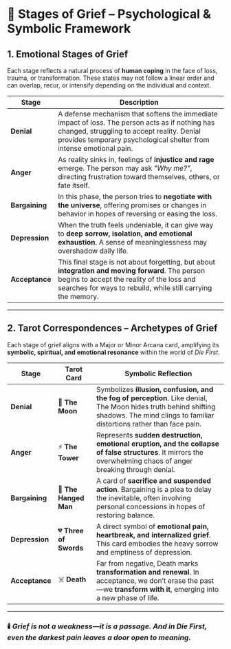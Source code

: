 # 🥀 Stages of Grief – Psychological & Symbolic Framework

## **1. Emotional Stages of Grief**
Each stage reflects a natural process of **human coping** in the face of loss, trauma, or transformation. These states may not follow a linear order and can overlap, recur, or intensify depending on the individual and context.

| **Stage**     | **Description** |
|---------------|------------------|
| **Denial**    | A defense mechanism that softens the immediate impact of loss. The person acts as if nothing has changed, struggling to accept reality. Denial provides temporary psychological shelter from intense emotional pain. |
| **Anger**     | As reality sinks in, feelings of **injustice and rage** emerge. The person may ask *"Why me?"*, directing frustration toward themselves, others, or fate itself. |
| **Bargaining**| In this phase, the person tries to **negotiate with the universe**, offering promises or changes in behavior in hopes of reversing or easing the loss. |
| **Depression**| When the truth feels undeniable, it can give way to **deep sorrow, isolation, and emotional exhaustion**. A sense of meaninglessness may overshadow daily life. |
| **Acceptance**| This final stage is not about forgetting, but about **integration and moving forward**. The person begins to accept the reality of the loss and searches for ways to rebuild, while still carrying the memory. |

---

## **2. Tarot Correspondences – Archetypes of Grief**
Each stage of grief aligns with a Major or Minor Arcana card, amplifying its **symbolic, spiritual, and emotional resonance** within the world of *Die First*.

| **Stage**     | **Tarot Card**        | **Symbolic Reflection** |
|---------------|------------------------|---------------------------|
| **Denial**    | 🌙 **The Moon**        | Symbolizes **illusion, confusion, and the fog of perception**. Like denial, The Moon hides truth behind shifting shadows. The mind clings to familiar distortions rather than face pain. |
| **Anger**     | ⚡ **The Tower**        | Represents **sudden destruction, emotional eruption, and the collapse of false structures**. It mirrors the overwhelming chaos of anger breaking through denial. |
| **Bargaining**| 🔗 **The Hanged Man**   | A card of **sacrifice and suspended action**. Bargaining is a plea to delay the inevitable, often involving personal concessions in hopes of restoring balance. |
| **Depression**| 💔 **Three of Swords**  | A direct symbol of **emotional pain, heartbreak, and internalized grief**. This card embodies the heavy sorrow and emptiness of depression. |
| **Acceptance**| ☠️ **Death**            | Far from negative, Death marks **transformation and renewal**. In acceptance, we don’t erase the past—we **transform with it**, emerging into a new phase of life. |

---

### 🕯️ *Grief is not a weakness—it is a passage. And in *Die First*, even the darkest pain leaves a door open to meaning.*
